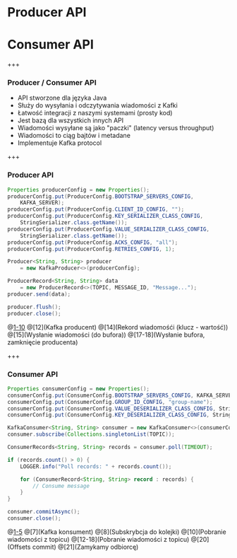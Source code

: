 
# Producer API
# Consumer API

+++
### Producer / Consumer API
* API stworzone dla języka Java
* Służy do wysyłania i odczytywania wiadomości z Kafki
* Łatwość integracji z naszymi systemami (prosty kod)
* Jest bazą dla wszystkich innych API
* Wiadomości wysyłane są jako "paczki" (latency versus throughput)
* Wiadomości to ciąg bajtów i metadane
* Implementuje Kafka protocol




+++
### Producer API
~~~java
Properties producerConfig = new Properties();
producerConfig.put(ProducerConfig.BOOTSTRAP_SERVERS_CONFIG, 
    KAFKA_SERVER);
producerConfig.put(ProducerConfig.CLIENT_ID_CONFIG, "");
producerConfig.put(ProducerConfig.KEY_SERIALIZER_CLASS_CONFIG, 
    StringSerializer.class.getName());
producerConfig.put(ProducerConfig.VALUE_SERIALIZER_CLASS_CONFIG, 
    StringSerializer.class.getName());
producerConfig.put(ProducerConfig.ACKS_CONFIG, "all");
producerConfig.put(ProducerConfig.RETRIES_CONFIG, 1);

Producer<String, String> producer 
    = new KafkaProducer<>(producerConfig);

ProducerRecord<String, String> data 
    = new ProducerRecord<>(TOPIC, MESSAGE_ID, "Message...");
producer.send(data);

producer.flush();
producer.close();
~~~
@[1-10](Konfiguracja)
@[12](Kafka producent)
@[14](Rekord wiadomośći (klucz - wartość))
@[15](Wysłanie wiadomości (do bufora))
@[17-18](Wysłanie bufora, zamknięcie producenta)



+++
### Consumer API
~~~java
Properties consumerConfig = new Properties();
consumerConfig.put(ConsumerConfig.BOOTSTRAP_SERVERS_CONFIG, KAFKA_SERVER);
consumerConfig.put(ConsumerConfig.GROUP_ID_CONFIG, "group-name");
consumerConfig.put(ConsumerConfig.VALUE_DESERIALIZER_CLASS_CONFIG, StringDeserializer.class.getCanonicalName());
consumerConfig.put(ConsumerConfig.KEY_DESERIALIZER_CLASS_CONFIG, StringDeserializer.class.getCanonicalName());

KafkaConsumer<String, String> consumer = new KafkaConsumer<>(consumerConfig);
consumer.subscribe(Collections.singletonList(TOPIC));

ConsumerRecords<String, String> records = consumer.poll(TIMEOUT);

if (records.count() > 0) {
    LOGGER.info("Poll records: " + records.count());

    for (ConsumerRecord<String, String> record : records) {
        // Consume message
    }
}

consumer.commitAsync();
consumer.close();
~~~
@[1-5](Konfiguracja)
@[7](Kafka konsument)
@[8](Subskrybcja do kolejki)
@[10](Pobranie wiadomości z topicu)
@[12-18](Pobranie wiadomości z topicu)
@[20](Offsets commit)
@[21](Zamykamy odbiorcę)
